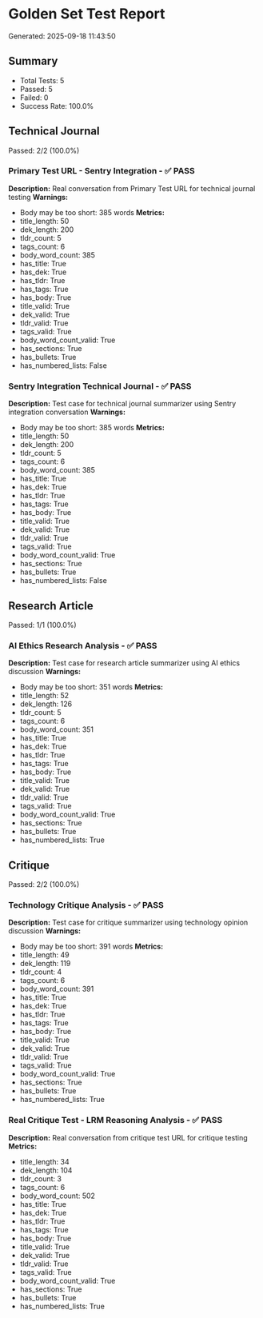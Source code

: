 # Golden Set Test Report
Generated: 2025-09-18 11:43:50

## Summary
- Total Tests: 5
- Passed: 5
- Failed: 0
- Success Rate: 100.0%

## Technical Journal

Passed: 2/2 (100.0%)

### Primary Test URL - Sentry Integration - ✅ PASS
**Description:** Real conversation from Primary Test URL for technical journal testing
**Warnings:**
- Body may be too short: 385 words
**Metrics:**
- title_length: 50
- dek_length: 200
- tldr_count: 5
- tags_count: 6
- body_word_count: 385
- has_title: True
- has_dek: True
- has_tldr: True
- has_tags: True
- has_body: True
- title_valid: True
- dek_valid: True
- tldr_valid: True
- tags_valid: True
- body_word_count_valid: True
- has_sections: True
- has_bullets: True
- has_numbered_lists: False

### Sentry Integration Technical Journal - ✅ PASS
**Description:** Test case for technical journal summarizer using Sentry integration conversation
**Warnings:**
- Body may be too short: 385 words
**Metrics:**
- title_length: 50
- dek_length: 200
- tldr_count: 5
- tags_count: 6
- body_word_count: 385
- has_title: True
- has_dek: True
- has_tldr: True
- has_tags: True
- has_body: True
- title_valid: True
- dek_valid: True
- tldr_valid: True
- tags_valid: True
- body_word_count_valid: True
- has_sections: True
- has_bullets: True
- has_numbered_lists: False

## Research Article

Passed: 1/1 (100.0%)

### AI Ethics Research Analysis - ✅ PASS
**Description:** Test case for research article summarizer using AI ethics discussion
**Warnings:**
- Body may be too short: 351 words
**Metrics:**
- title_length: 52
- dek_length: 126
- tldr_count: 5
- tags_count: 6
- body_word_count: 351
- has_title: True
- has_dek: True
- has_tldr: True
- has_tags: True
- has_body: True
- title_valid: True
- dek_valid: True
- tldr_valid: True
- tags_valid: True
- body_word_count_valid: True
- has_sections: True
- has_bullets: True
- has_numbered_lists: True

## Critique

Passed: 2/2 (100.0%)

### Technology Critique Analysis - ✅ PASS
**Description:** Test case for critique summarizer using technology opinion discussion
**Warnings:**
- Body may be too short: 391 words
**Metrics:**
- title_length: 49
- dek_length: 119
- tldr_count: 4
- tags_count: 6
- body_word_count: 391
- has_title: True
- has_dek: True
- has_tldr: True
- has_tags: True
- has_body: True
- title_valid: True
- dek_valid: True
- tldr_valid: True
- tags_valid: True
- body_word_count_valid: True
- has_sections: True
- has_bullets: True
- has_numbered_lists: True

### Real Critique Test - LRM Reasoning Analysis - ✅ PASS
**Description:** Real conversation from critique test URL for critique testing
**Metrics:**
- title_length: 34
- dek_length: 104
- tldr_count: 3
- tags_count: 6
- body_word_count: 502
- has_title: True
- has_dek: True
- has_tldr: True
- has_tags: True
- has_body: True
- title_valid: True
- dek_valid: True
- tldr_valid: True
- tags_valid: True
- body_word_count_valid: True
- has_sections: True
- has_bullets: True
- has_numbered_lists: True
